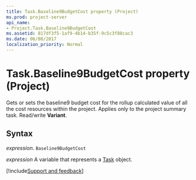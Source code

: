 ```yaml
---
title: Task.Baseline9BudgetCost property (Project)
ms.prod: project-server
api_name:
- Project.Task.Baseline9BudgetCost
ms.assetid: 817df3f5-1af9-4b14-b35f-9c5c3f88cac3
ms.date: 06/08/2017
localization_priority: Normal
---
```



# Task.Baseline9BudgetCost property (Project)

Gets or sets the baseline9 budget cost for the rollup calculated value of all the cost resources within the project. Applies only to the project summary task. Read/write  **Variant**.


## Syntax

_expression_. `Baseline9BudgetCost`

_expression_ A variable that represents a [Task](./Project.Task.md) object.

[!include[Support and feedback](~/includes/feedback-boilerplate.md)]